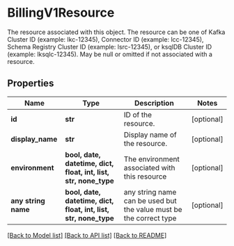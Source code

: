 # BillingV1Resource

The resource associated with this object. The resource can be one of Kafka Cluster ID (example: lkc-12345), Connector ID (example:     lcc-12345), Schema Registry Cluster ID (example: lsrc-12345), or ksqlDB Cluster ID (example: lksqlc-12345). May be null or omitted if not associated with a resource. 

## Properties
Name | Type | Description | Notes
------------ | ------------- | ------------- | -------------
**id** | **str** | ID of the resource. | [optional] 
**display_name** | **str** | Display name of the resource. | [optional] 
**environment** | **bool, date, datetime, dict, float, int, list, str, none_type** | The environment associated with this resource | [optional] 
**any string name** | **bool, date, datetime, dict, float, int, list, str, none_type** | any string name can be used but the value must be the correct type | [optional]

[[Back to Model list]](../README.md#documentation-for-models) [[Back to API list]](../README.md#documentation-for-api-endpoints) [[Back to README]](../README.md)


